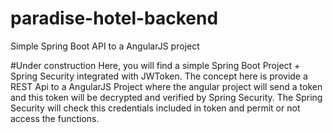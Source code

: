 # paradise-hotel-backend
Simple Spring Boot API to a AngularJS project

#Under construction
Here, you will find a simple Spring Boot Project + Spring Security integrated with JWToken. The concept here is provide a REST Api to a AngularJS Project where the angular project will send a token and this token will be decrypted and verified by Spring Security. The Spring Security will check this credentials included in token and permit or not access the functions.
